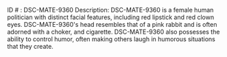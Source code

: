 ID # : DSC-MATE-9360
Description: DSC-MATE-9360 is a female human politician with distinct facial features, including red lipstick and red clown eyes. DSC-MATE-9360's head resembles that of a pink rabbit and is often adorned with a choker, and cigarette. DSC-MATE-9360 also possesses the ability to control humor, often making others laugh in humorous situations that they create.